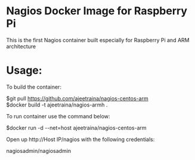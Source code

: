 <h1>Nagios Docker Image for Raspberry Pi </h1>

This is the first Nagios container built especially for Raspberry Pi and ARM architecture <br>

<h1>Usage:</h1>

To build the container:<br>

$git pull https://github.com/ajeetraina/nagios-centos-arm<br>
$docker build -t ajeetraina/nagios-armh . <br>


To run container use the command below:<br>

$docker run -d --net=host ajeetraina/nagios-centos-arm<br>

Open up http://Host IP/nagios with the following credentials:<br>

nagiosadmin/nagiosadmin<br>


